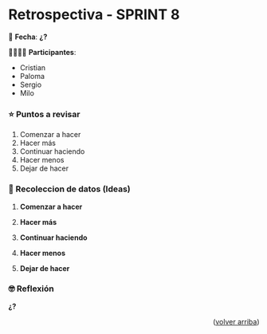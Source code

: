 <div id="top"></div>

# Retrospectiva - SPRINT 8

📅 **Fecha**: **¿?**

👨‍👨‍👧‍👦 **Participantes**:
+ Cristian
+ Paloma
+ Sergio
+ Milo


### ⭐️ Puntos a revisar

1. Comenzar a hacer
2. Hacer más
3. Continuar haciendo
4. Hacer menos
5. Dejar de hacer

### 👹 Recoleccion de datos (Ideas)

1. **Comenzar a hacer**

2. **Hacer más**

3. **Continuar haciendo**

4. **Hacer menos**

5. **Dejar de hacer**
    

### 🤓 Reflexión

**¿?**

<p align="right">(<a href="#top">volver arriba</a>)</p>
